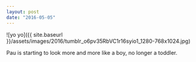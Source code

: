 ```yaml
---
layout: post
date: "2016-05-05"
---
```


![yo yo]({{ site.baseurl }}/assets/images/2016/tumblr_o6pv35RbVC1r16syio1_1280-768x1024.jpg)

Pau is starting to look more and more like a boy, no longer a toddler.
